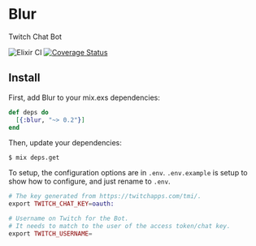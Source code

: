 Blur
====

Twitch Chat Bot

![Elixir CI](https://github.com/rockerBOO/blur/workflows/Elixir%20CI/badge.svg)
[![Coverage Status](https://coveralls.io/repos/github/rockerBOO/blur/badge.svg)](https://coveralls.io/github/rockerBOO/blur)

## Install

First, add Blur to your mix.exs dependencies:

```elixir
def deps do
  [{:blur, "~> 0.2"}]
end
```

Then, update your dependencies:

```sh-session
$ mix deps.get
```

To setup, the configuration options are in `.env`. `.env.example` is setup to show how to configure, and just rename to `.env`.

```elixir
# The key generated from https://twitchapps.com/tmi/.
export TWITCH_CHAT_KEY=oauth:

# Username on Twitch for the Bot.
# It needs to match to the user of the access token/chat key.
export TWITCH_USERNAME=
```


